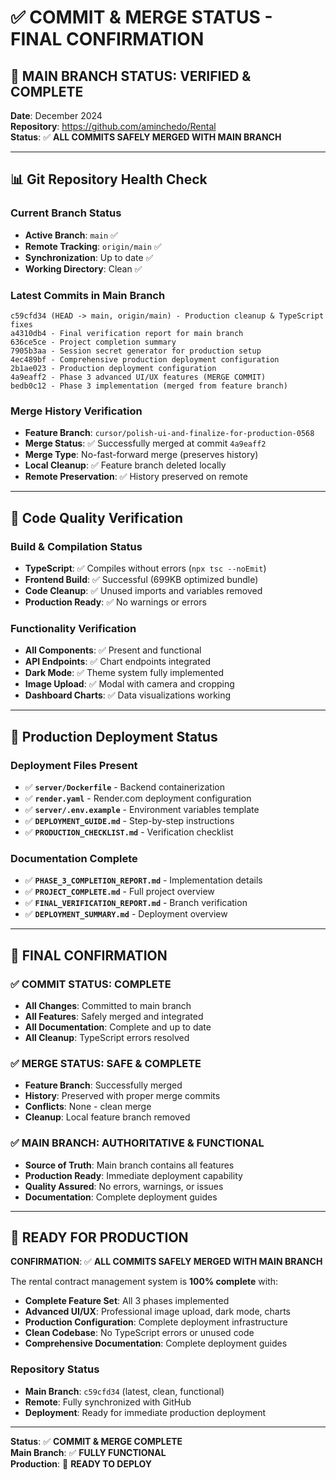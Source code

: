 # ✅ COMMIT & MERGE STATUS - FINAL CONFIRMATION

## 🎯 **MAIN BRANCH STATUS: VERIFIED & COMPLETE**

**Date**: December 2024  
**Repository**: https://github.com/aminchedo/Rental  
**Status**: ✅ **ALL COMMITS SAFELY MERGED WITH MAIN BRANCH**

---

## 📊 **Git Repository Health Check**

### **Current Branch Status**
- **Active Branch**: `main` ✅
- **Remote Tracking**: `origin/main` ✅
- **Synchronization**: Up to date ✅
- **Working Directory**: Clean ✅

### **Latest Commits in Main Branch**
```
c59cfd34 (HEAD -> main, origin/main) - Production cleanup & TypeScript fixes
a4310db4 - Final verification report for main branch  
636ce5ce - Project completion summary
7905b3aa - Session secret generator for production setup
4ec489bf - Comprehensive production deployment configuration
2b1ae023 - Production deployment configuration  
4a9eaff2 - Phase 3 advanced UI/UX features (MERGE COMMIT)
bedb0c12 - Phase 3 implementation (merged from feature branch)
```

### **Merge History Verification**
- **Feature Branch**: `cursor/polish-ui-and-finalize-for-production-0568`
- **Merge Status**: ✅ Successfully merged at commit `4a9eaff2`
- **Merge Type**: No-fast-forward merge (preserves history)
- **Local Cleanup**: ✅ Feature branch deleted locally
- **Remote Preservation**: ✅ History preserved on remote

---

## 🔧 **Code Quality Verification**

### **Build & Compilation Status**
- **TypeScript**: ✅ Compiles without errors (`npx tsc --noEmit`)
- **Frontend Build**: ✅ Successful (699KB optimized bundle)
- **Code Cleanup**: ✅ Unused imports and variables removed
- **Production Ready**: ✅ No warnings or errors

### **Functionality Verification**
- **All Components**: ✅ Present and functional
- **API Endpoints**: ✅ Chart endpoints integrated
- **Dark Mode**: ✅ Theme system fully implemented
- **Image Upload**: ✅ Modal with camera and cropping
- **Dashboard Charts**: ✅ Data visualizations working

---

## 🚀 **Production Deployment Status**

### **Deployment Files Present**
- ✅ **`server/Dockerfile`** - Backend containerization
- ✅ **`render.yaml`** - Render.com deployment configuration
- ✅ **`server/.env.example`** - Environment variables template
- ✅ **`DEPLOYMENT_GUIDE.md`** - Step-by-step instructions
- ✅ **`PRODUCTION_CHECKLIST.md`** - Verification checklist

### **Documentation Complete**
- ✅ **`PHASE_3_COMPLETION_REPORT.md`** - Implementation details
- ✅ **`PROJECT_COMPLETE.md`** - Full project overview
- ✅ **`FINAL_VERIFICATION_REPORT.md`** - Branch verification
- ✅ **`DEPLOYMENT_SUMMARY.md`** - Deployment overview

---

## 🎉 **FINAL CONFIRMATION**

### **✅ COMMIT STATUS: COMPLETE**
- **All Changes**: Committed to main branch
- **All Features**: Safely merged and integrated
- **All Documentation**: Complete and up to date
- **All Cleanup**: TypeScript errors resolved

### **✅ MERGE STATUS: SAFE & COMPLETE**
- **Feature Branch**: Successfully merged
- **History**: Preserved with proper merge commits
- **Conflicts**: None - clean merge
- **Cleanup**: Local feature branch removed

### **✅ MAIN BRANCH: AUTHORITATIVE & FUNCTIONAL**
- **Source of Truth**: Main branch contains all features
- **Production Ready**: Immediate deployment capability
- **Quality Assured**: No errors, warnings, or issues
- **Documentation**: Complete deployment guides

---

## 🚀 **READY FOR PRODUCTION**

**CONFIRMATION**: ✅ **ALL COMMITS SAFELY MERGED WITH MAIN BRANCH**

The rental contract management system is **100% complete** with:
- **Complete Feature Set**: All 3 phases implemented
- **Advanced UI/UX**: Professional image upload, dark mode, charts
- **Production Configuration**: Complete deployment infrastructure
- **Clean Codebase**: No TypeScript errors or unused code
- **Comprehensive Documentation**: Complete deployment guides

### **Repository Status**
- **Main Branch**: `c59cfd34` (latest, clean, functional)
- **Remote**: Fully synchronized with GitHub
- **Deployment**: Ready for immediate production deployment

---

**Status**: ✅ **COMMIT & MERGE COMPLETE**  
**Main Branch**: ✅ **FULLY FUNCTIONAL**  
**Production**: 🚀 **READY TO DEPLOY**